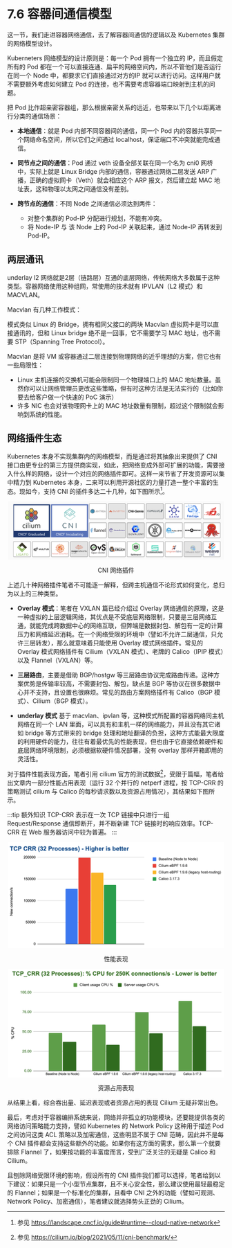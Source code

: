 # 7.6 容器间通信模型

这一节，我们走进容器网络通信，去了解容器间通信的逻辑以及 Kubernetes 集群的网络模型设计。


Kuberneters 网络模型的设计原则是：每一个 Pod 拥有一个独立的 IP，而且假定所有的 Pod 都在一个可以直接连通、扁平的网络空间内，所以不管他们是否运行在同一个 Node 中，都要求它们直接通过对方的IP 就可以进行访问。这样用户就不需要额外考虑如何建立 Pod 的连接，也不需要考虑容器端口映射到主机的问题。


把 Pod 比作超亲密容器组，那么根据亲密关系的远近，也带来以下几个以距离进行分类的通信场景：

- **本地通信**：就是 Pod 内部不同容器间的通信，同一个 Pod 内的容器共享同一个网络命名空间，所以它们之间通过 localhost，保证端口不冲突就能完成通信。

- **同节点之间的通信**：Pod 通过 veth 设备全部关联在同一个名为 cni0 网桥中，实际上就是 Linux Bridge 内部的通信，容器通过网络二层发送 ARP 广播，正确的虚拟网卡（Veth）就会相应这个 ARP 报文，然后建立起 MAC 地址表，这和物理以太网之间通信没有差别。

- **跨节点的通信**：不同 Node 之间通信必须达到两件：
	- 对整个集群的 Pod-IP 分配进行规划，不能有冲突。
	- 将 Node-IP 与 该 Node 上的 Pod-IP 关联起来，通过 Node-IP 再转发到 Pod-IP。


## 两层通讯

underlay l2 网络就是2层（链路层）互通的底层网络，传统网络大多数属于这种类型。容器网络使用这种组网，常使用的技术就有 IPVLAN（L2 模式）和 MACVLAN。


Macvlan 有几种工作模式：

模式类似 Linux 的 Bridge，拥有相同父接口的两块 Macvlan 虚拟网卡是可以直接通讯的，但和 Linux bridge 绝不是一回事，它不需要学习 MAC 地址，也不需要 STP（Spanning Tree Protocol）。

Macvlan 是将 VM 或容器通过二层连接到物理网络的近乎理想的方案，但它也有一些局限性：
- Linux 主机连接的交换机可能会限制同一个物理端口上的 MAC 地址数量。虽然你可以让网络管理员更改这些策略，但有时这种方法是无法实行的（比如你要去给客户做一个快速的 PoC 演示） 
- 许多 NIC 也会对该物理网卡上的 MAC 地址数量有限制，超过这个限制就会影响到系统的性能。


## 网络插件生态

Kubernetes 本身不实现集群内的网络模型，而是通过将其抽象出来提供了 CNI 接口由更专业的第三方提供商实现，如此，把网络变成外部可扩展的功能，需要接入什么样的网络，设计一个对应的网络插件即可。这样一来节省了开发资源可以集中精力到 Kubernetes 本身，二来可以利用开源社区的力量打造一整个丰富的生态。现如今，支持 CNI 的插件多达二十几种，如下图所示[^1]。

<div  align="center">
	<img src="../assets/cni-plugin.png" width = "500"  align=center />
	<p>CNI 网络插件 </p>
</div>

上述几十种网络插件笔者不可能逐一解释，但跨主机通信不论形式如何变化，总归为以上的三种类型。



- **Overlay 模式**：笔者在 VXLAN 篇已经介绍过 Overlay 网络通信的原理，这是一种虚拟的上层逻辑网络，其优点是不受底层网络限制，只要是三层网络互通，就能完成跨数据中心的网络互联，但弊端是数据封包、解包有一定的计算压力和网络延迟消耗。在一个网络受限的环境中（譬如不允许二层通信，只允许三层转发），那么就意味着只能使用 Overlay 模式网络插件。常见的 Overlay 模式网络插件有 Cilium（VXLAN 模式）、老牌的 Calico（IPIP 模式）以及 Flannel（VXLAN）等。

- **三层路由**，主要是借助 BGP/hostgw 等三层路由协议完成路由传递。这种方案优势是传输率较高，不需要封包、解包，缺点是 BGP 等协议在很多数据中心并不支持，且设置也很麻烦。常见的路由方案网络插件有 Calico（BGP 模式）、Cilium（BGP 模式）。

- **underlay 模式** 基于 macvlan、ipvlan 等，这种模式所配置的容器网络同主机网络在同一个 LAN 里面，可以具有和主机一样的网络能力，并且没有其它诸如 bridge 等方式带来的 bridge 处理和地址翻译的负担，这种方式能最大限度的利用硬件的能力，往往有着最优先的性能表现，但也由于它直接依赖硬件和底层网络环境限制，必须根据软硬件情况部署，没有 overlay 那样开箱即用的灵活性。

对于插件性能表现方面，笔者引用 cilium 官方的测试数据[^2]，受限于篇幅，笔者给出文章内一部分性能占用表现（运行 32 个并行的 netperf 进程，按 TCP-CRR 的策略测试 cilium 与 Calico 的每秒请求数以及资源占用情况），其结果如下图所示。

:::tip 额外知识
TCP-CRR 表示在一次 TCP 链接中只进行一组 Request/Response 通信即断开，并不断新建 TCP 链接时的响应效率。TCP-CRR 在 Web 服务器访问中较为普遍。
:::

<div  align="center">
	<img src="../assets/bench_tcp_crr_32_processes.png" width = "500" align=center />
	<p>性能表现</p>
</div>
<div  align="center">
	<img src="../assets/bench_tcp_crr_32_processes_cpu.png" width = "500"  align=center />
	<p>资源占用表现</p>
</div>

从结果上看，综合吞出量、延迟表现或者资源占用的表现 Cilium 无疑非常出色。


最后，考虑对于容器编排系统来说，网络并非孤立的功能模块，还要能提供各类的网络访问策略能力支持，譬如 Kubernetes 的 Network Policy 这种用于描述 Pod 之间访问这类 ACL 策略以及加密通信，这些明显不属于 CNI 范畴，因此并不是每个 CNI 插件都会支持这些额外的功能。如果你有这方面的需求，那么第一个就要排除 Flannel 了，如果按功能的丰富度而言，受到广泛关注的无疑是 Calico 和 Cilium。

且刨除网络受限环境的影响，假设所有的 CNI 插件我们都可以选择，笔者给到以下建议：如果只是一个小型节点集群，且不关心安全性，那么建议使用最轻最稳定的 Flannel；如果是一个标准化的集群，且看中 CNI 之外的功能（譬如可观测、Network Policy、加密通信），笔者建议就选择势头正劲的 Cilium。

[^1]: 参见 https://landscape.cncf.io/guide#runtime--cloud-native-network
[^2]: 参见 https://cilium.io/blog/2021/05/11/cni-benchmark/